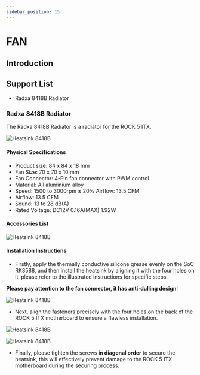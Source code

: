 ```yaml
---
sidebar_position: 15
---
```


# FAN

## Introduction

## Support List

- Radxa 8418B Radiator

### Radxa 8418B Radiator

The Radxa 8418B Radiator is a radiator for the ROCK 5 ITX.

![Heatsink 8418B](/img/accessories/heatsink_8418b.webp)

#### Physical Specifications

- Product size: 84 x 84 x 18 mm
- Fan Size: 70 x 70 x 10 mm
- Fan Connector: 4-Pin fan connector with PWM control
- Material: All aluminium alloy
- Speed: 1500 to 3000rpm ± 20% Airflow: 13.5 CFM
- Airflow: 13.5 CFM
- Sound: 13 to 28 dB(A)
- Rated Voltage: DC12V 0.16A(MAX) 1.92W

#### Accessories List

![Heatsink 8418B](/img/accessories/heatsink_8418b_package.webp)

#### Installation Instructions

- Firstly, apply the thermally conductive silicone grease evenly on the SoC RK3588, and then install the heatsink by aligning it with the four holes on it, please refer to the illustrated instructions for specific steps.

**Please pay attention to the fan connector, it has anti-dulling design**!

![Heatsink 8418B](/img/accessories/heatsink_8418b_01.webp)

- Next, align the fasteners precisely with the four holes on the back of the ROCK 5 ITX motherboard to ensure a flawless installation.

![Heatsink 8418B](/img/accessories/heatsink_8418b_02.webp)

![Heatsink 8418B](/img/accessories/heatsink_8418b_03.webp)

- Finally, please tighten the screws **in diagonal order** to secure the heatsink, this will effectively prevent damage to the ROCK 5 ITX motherboard during the securing process.
